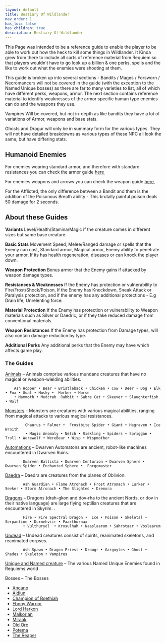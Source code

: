 ```yaml
---
layout: default
title: Bestiary Of Wildlander
nav_order: 1
has_toc: false
has_children: true
description: Bestiary Of Wildlander
---
```


This Page was intended to be a reference guide to enable the player to be able to work out how the heck to kill some things in Wildlander. It Kinda grew from there to include all sorts of reference material from Requiem so that players wouldn't have to go look up a billion & one perks, spells and the like to work out what the enemies were shooting at them. 

This guide is broken up into several sections -  Bandits / Mages / Forsworn / Necromancers will not be covered in the guide (with the exception to the Named Unique bosses) as there are far to many varieties to list, all of which have different perks, weapons, armor. The next section contains reference material to identify weaknesses of the armor specific human type enemies can do and the weapons they use.

Vampires Will be covered, but not in-depth as like bandits they have a lot of variations of Armor, weapons and base stats.

Ghosts and Dragur will only be in summary form for the various types. They will not have detailed breakdowns as various types of these NPC all look the same, but have differing stats. 

## Humanoid Enemies 

For enemies wearing standard armor, and therefore with standard resistances you can check the armor guide <a href="https://docs.google.com/spreadsheets/d/1rMVLVouumU45jFfmjmWUVjTYY7_wLnrxwmHMi24R9OU/edit?usp=sharing" target="_blank" rel="noopener noreferrer">here <svg viewBox="0 0 24 24" aria-labelledby="svg-external-link-title" width="1em" height="1em"><use xlink:href="#svg-external-link"></use></svg></a> 

For enemies weapons and arrows you can check the weapon guide <a href="https://docs.google.com/spreadsheets/d/1Xp1LE79R4uHC2yP7KkA2p1sS-l_TkaRAQfdHV4t0aOM/edit#gid=0" target="_blank" rel="noopener noreferrer">here <svg viewBox="0 0 24 24" aria-labelledby="svg-external-link-title" width="1em" height="1em"><use xlink:href="#svg-external-link"></use></svg></a>

For the Afflicted, the only difference between a Bandit and them is the addition of the Poisonous Breath ability - This brutally painful poison deals 50 damage for 2 seconds.

## About these Guides

**Variants**
Level/Health/Stamina/Magic if the creature comes in different sizes but same base creature. 

**Basic Stats**
Movement Speed, Melee/Ranged damage or spells that the Enemy can cast, Standard armor, Magical armor, Enemy ability to penetrate your armor, If its has health regeneration, diseases or can knock the player down.

**Weapon Protection**
Bonus armor that the Enemy gains if attacked by weapon damage types.
 
**Resistances & Weaknesses**
If the Enemy has protection or vulnerability to Fire/Frost/Shock/Poison, If the Enemy has Knockdown, Sneak Attack or Paralysis protection, and if the enemy has any additional protections - E.g Drain life, Unrelenting force.

**Material Protection**
If the Enemy has protection or vulnerability to Weapon materials such as Silver or Daedric, or if they take reduced damage from conventional materials.

**Weapon Resistances**
If the Enemy has protection from Damage types, will also contain damage reduction by type.

**Additional Perks**
Any additional perks that the Enemy may have which affects game play.

### The Guides 

[Animals](/06-MechanicsAnaylsis/AdvancedCombatMecanics/Animals) – Animals comprise various mundane creatures that have no magical or weapon-wielding abilities.

        Ash Hopper • Bear • Bristleback • Chicken • Cow • Deer • Dog • Elk • Fox • Goat • Husky •  Horker • Horse 
        • Mammoth • Mudcrab  Rabbit • Sabre Cat • Skeever • Slaughterfish • Wolf

[Monsters](/06-MechanicsAnaylsis/AdvancedCombatMecanics/Monsters) – Monsters are creatures with various magical abilities, ranging from magical attacks to various magical resistances.

             Chaurus • Falmer •  Frostbite Spider • Giant • Hagraven • Ice Wraith 
             • Magic Anomaly • Netch • Riekling • Spiders • Spriggan • Troll • Werewolf • WereBear • Wisp • Wispmother
        
[Automations](/06-MechanicsAnaylsis/AdvancedCombatMecanics/Automations) – Dwarven Automatons are ancient, robot-like machines encountered in Dwarven Ruins.

            Dwarven Ballista • Dwarven Centurion • Dwarven Sphere • Dwarven Spider • Enchanted Sphere •  Forgemaster
            
[Daedra](/06-MechanicsAnaylsis/AdvancedCombatMecanics/Daedra) – Daedra are creatures from the planes of Oblivion.
              
            Ash Guardian • Flame Atronach • Frost Atronach • Lurker • Seeker • Storm Atronach • The Slighted • Dremora
            
[Dragons](/06-MechanicsAnaylsis/AdvancedCombatMecanics/Dragons) – Dragons (drah-gkon and dov-rha to the ancient Nords, or dov in their native language) are large flying reptilian creatures that are encountered in Skyrim. .
              
            Fire • Fire Spectral Dragon •  Ice • Poison • Skeletal • Serpantine • Durnehviir • Paarthurnax 
            • Vulthuryol  • Krosulhah • Naaslaarum • Sahrotaar • Voslaarum         
            
[Undead](/06-MechanicsAnaylsis/AdvancedCombatMecanics/Undead) – Undead creatures consist of spirits, reanimated skeletons, and reanimated corpses. 
              
            Ash Spawn • Dragon Priest • Draugr • Gargoyles • Ghost • Shades • Skeleton • Vampires       
            
[Unique and Named creature](/06-MechanicsAnaylsis/AdvancedCombatMecanics/UniqueCreatures) – The various Named Unique Enemies found in Requiems world
  
Bosses – The Bosses
* [Ancano](/06-MechanicsAnaylsis/AdvancedCombatMecanics/Ancano)  
* [Aldiun](/06-MechanicsAnaylsis/AdvancedCombatMecanics/Aldiun) 
* [Champion of Boethiah](/06-MechanicsAnaylsis/AdvancedCombatMecanics/Champion-of-Boethiah) 
* [Ebony Warrior](/06-MechanicsAnaylsis/AdvancedCombatMecanics/Ebony-Warrior)
* [Lord Harkon](/06-MechanicsAnaylsis/AdvancedCombatMecanics/Lord-Harkon) 
* [Malkorian](/06-MechanicsAnaylsis/AdvancedCombatMecanics/Malkoran)
* [Miraak](/06-MechanicsAnaylsis/AdvancedCombatMecanics/Miraak)
* [Old Orc](/06-MechanicsAnaylsis/AdvancedCombatMecanics/Old-Orc)
* [Potema](/06-MechanicsAnaylsis/AdvancedCombatMecanics/Potema) 
* [The Reaper](/06-MechanicsAnaylsis/AdvancedCombatMecanics/The-Reaper)
